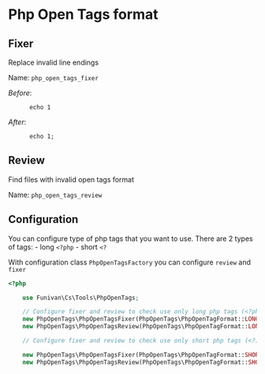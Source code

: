 # Php Open Tags format

## Fixer
  Replace invalid line endings

  Name: `php_open_tags_fixer`

  *Before*:
  ```<?php
        echo 1
  ```

  *After*:
  ```<?
        echo 1;
  ```


## Review
  Find files with invalid open tags format

  Name: `php_open_tags_review`



## Configuration
You can configure type of php tags that you want to use.
There are 2 types of tags:
    - long `<?php`
    - short `<?`

With configuration class `PhpOpenTagsFactory` you can configure `review` and `fixer`

```php
<?php

    use Funivan\Cs\Tools\PhpOpenTags;

    // Configure fixer and review to check use only long php tags (<?php)
    new PhpOpenTags\PhpOpenTagsFixer(PhpOpenTags\PhpOpenTagFormat::LONG);
    new PhpOpenTags\PhpOpenTagsReview(PhpOpenTags\PhpOpenTagFormat::LONG);

    // Configure fixer and review to check use only short php tags (<?)

    new PhpOpenTags\PhpOpenTagsFixer(PhpOpenTags\PhpOpenTagFormat::SHORT);
    new PhpOpenTags\PhpOpenTagsReview(PhpOpenTags\PhpOpenTagFormat::SHORT);


```

